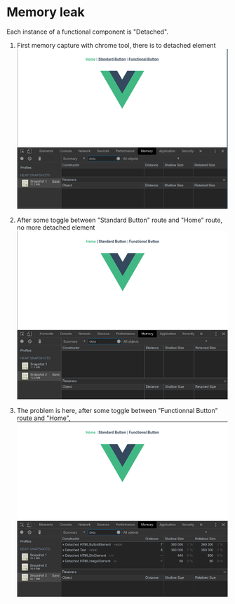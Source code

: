 # Memory leak
Each instance of a functional component is "Detached".


1. First memory capture with chrome tool, there is to detached element
![image info](./screenshots/01.png)

2. After some toggle between "Standard Button" route and "Home" route, no more detached element
![image info](./screenshots/02.png)

3. The problem is here, after some toggle between "Functionnal Button" route and "Home",
![image info](./screenshots/03.png)
